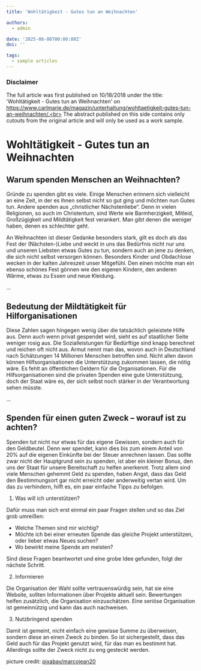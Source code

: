 ```yaml
---
title: 'Wohltätigkeit - Gutes tun an Weihnachten'

authors:
  - admin

date: '2025-08-06T00:00:00Z'
doi: ''

tags:
  - sample articles
---
```


### Disclaimer
The full article was first published on 10/18/2018 under the title: 'Wohltätigkeit - Gutes tun an Weihnachten' on https://www.carlmarie.de/magazin/unterhaltung/wohltaetigkeit-gutes-tun-an-weihnachten/.<br>
The abstract published on this side contains only cutouts from the original article and will only be used as a work sample.

# Wohltätigkeit - Gutes tun an Weihnachten

## Warum spenden Menschen an Weihnachten?

Gründe zu spenden gibt es viele. Einige Menschen erinnern sich vielleicht an eine Zeit, in der es ihnen selbst nicht so gut ging und möchten nun Gutes tun. Andere spenden aus „christlicher Nächstenliebe“. Denn in vielen Religionen, so auch im Christentum, sind Werte wie Barmherzigkeit, Mitleid, Großzügigkeit und Mildtätigkeit fest verankert. Man gibt denen die weniger haben, denen es schlechter geht.

An Weihnachten ist dieser Gedanke besonders stark, gilt es doch als das Fest der (Nächsten-)Liebe und weckt in uns das Bedürfnis nicht nur uns und unseren Liebsten etwas Gutes zu tun, sondern auch an jene zu denken, die sich nicht selbst versorgen können. Besonders Kinder und Obdachlose wecken in der kalten Jahreszeit unser Mitgefühl. Den einen möchte man ein ebenso schönes Fest gönnen wie den eigenen Kindern, den anderen Wärme, etwas zu Essen und neue Kleidung.

...

## Bedeutung der Mildtätigkeit für Hilforganisationen

Diese Zahlen sagen hingegen wenig über die tatsächlich geleistete Hilfe aus. Denn auch wenn privat gespendet wird, sieht es auf staatlicher Seite weniger rosig aus. Die Sozialleistungen für Bedürftige sind knapp berechnet und reichen oft nicht aus. Armut nennt man das, wovon auch in Deutschland nach Schätzungen 14 Millionen Menschen betroffen sind. Nicht allen davon können Hilfsorganisationen die Unterstützung zukommen lassen, die nötig wäre. Es fehlt an öffentlichen Geldern für die Organisationen. Für die Hilfsorganisationen sind die privaten Spenden eine gute Unterstützung, doch der Staat wäre es, der sich selbst noch stärker in der Verantwortung sehen müsste.

...

## Spenden für einen guten Zweck – worauf ist zu achten?

Spenden tut nicht nur etwas für das eigene Gewissen, sondern auch für den Geldbeutel. Denn wer spendet, kann dies bis zum einem Anteil von 20% auf die eigenen Einkünfte bei der Steuer anrechnen lassen. Das sollte zwar nicht der Hauptgrund sein zu spenden, ist aber ein kleiner Bonus, den uns der Staat für unsere Bereitschaft zu helfen anerkennt. Trotz allem sind viele Menschen gehemmt Geld zu spenden, haben Angst, dass das Geld den Bestimmungsort gar nicht erreicht oder anderweitig vertan wird. Um das zu verhindern, hilft es, ein paar einfache Tipps zu befolgen.
1. Was will ich unterstützen?

Dafür muss man sich erst einmal ein paar Fragen stellen und so das Ziel grob umreißen:
- Welche Themen sind mir wichtig?
- Möchte ich bei einer erneuten Spende das gleiche Projekt unterstützen, oder lieber etwas Neues suchen?
- Wo bewirkt meine Spende am meisten?

Sind diese Fragen beantwortet und eine grobe Idee gefunden, folgt der nächste Schritt.

2. Informieren

Die Organisation der Wahl sollte vertrauenswürdig sein, hat sie eine Website, sollten Informationen über Projekte aktuell sein. Bewertungen helfen zusätzlich, die Organisation einzuschätzen. Eine seriöse Organisation ist gemeinnützig und kann das auch nachweisen.

3. Nutzbringend spenden

Damit ist gemeint, nicht einfach eine gewisse Summe zu überweisen, sondern diese an einen Zweck zu binden. So ist sichergestellt, dass das Geld auch für das Projekt genutzt wird, für das man es bestimmt hat. Allerdings sollte der Zweck nicht zu eng gesteckt werden.

picture credit: [pixabay/marcojean20](https://pixabay.com/de/photos/brustkrebs-einheit-frauen-verhütung-6701684/)